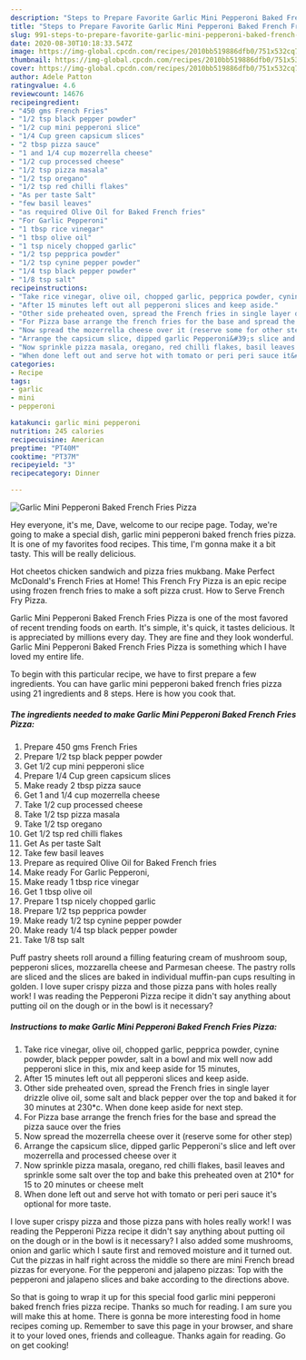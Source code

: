 ```yaml
---
description: "Steps to Prepare Favorite Garlic Mini Pepperoni Baked French Fries Pizza"
title: "Steps to Prepare Favorite Garlic Mini Pepperoni Baked French Fries Pizza"
slug: 991-steps-to-prepare-favorite-garlic-mini-pepperoni-baked-french-fries-pizza
date: 2020-08-30T10:18:33.547Z
image: https://img-global.cpcdn.com/recipes/2010bb519886dfb0/751x532cq70/garlic-mini-pepperoni-baked-french-fries-pizza-recipe-main-photo.jpg
thumbnail: https://img-global.cpcdn.com/recipes/2010bb519886dfb0/751x532cq70/garlic-mini-pepperoni-baked-french-fries-pizza-recipe-main-photo.jpg
cover: https://img-global.cpcdn.com/recipes/2010bb519886dfb0/751x532cq70/garlic-mini-pepperoni-baked-french-fries-pizza-recipe-main-photo.jpg
author: Adele Patton
ratingvalue: 4.6
reviewcount: 14676
recipeingredient:
- "450 gms French Fries"
- "1/2 tsp black pepper powder"
- "1/2 cup mini pepperoni slice"
- "1/4 Cup green capsicum slices"
- "2 tbsp pizza sauce"
- "1 and 1/4 cup mozerrella cheese"
- "1/2 cup processed cheese"
- "1/2 tsp pizza masala"
- "1/2 tsp oregano"
- "1/2 tsp red chilli flakes"
- "As per taste Salt"
- "few basil leaves"
- "as required Olive Oil for Baked French fries"
- "For Garlic Pepperoni"
- "1 tbsp rice vinegar"
- "1 tbsp olive oil"
- "1 tsp nicely chopped garlic"
- "1/2 tsp pepprica powder"
- "1/2 tsp cynine pepper powder"
- "1/4 tsp black pepper powder"
- "1/8 tsp salt"
recipeinstructions:
- "‌Take rice vinegar, olive oil, chopped garlic, pepprica powder, cynine powder, black pepper powder, salt in a bowl and mix well now add pepperoni slice in this, mix and keep aside for 15 minutes,"
- "After 15 minutes left out all pepperoni slices and keep aside."
- "Other side preheated oven, spread the French fries in single layer drizzle olive oil, some salt and black pepper over the top and baked it for 30 minutes at 230*c. When done keep aside for next step."
- "For Pizza base arrange the french fries for the base and spread the pizza sauce over the fries"
- "Now spread the mozerrella cheese over it (reserve some for other step)"
- "Arrange the capsicum slice, dipped garlic Pepperoni&#39;s slice and left over mozerrella and processed cheese over it"
- "‌Now sprinkle pizza masala, oregano, red chilli flakes, basil leaves and sprinkle some salt over the top and bake this preheated oven at 210* for 15 to 20 minutes or cheese melt"
- "When done left out and serve hot with tomato or peri peri sauce it&#39;s optional for more taste."
categories:
- Recipe
tags:
- garlic
- mini
- pepperoni

katakunci: garlic mini pepperoni 
nutrition: 245 calories
recipecuisine: American
preptime: "PT40M"
cooktime: "PT37M"
recipeyield: "3"
recipecategory: Dinner

---
```



![Garlic Mini Pepperoni Baked French Fries Pizza](https://img-global.cpcdn.com/recipes/2010bb519886dfb0/751x532cq70/garlic-mini-pepperoni-baked-french-fries-pizza-recipe-main-photo.jpg)

Hey everyone, it's me, Dave, welcome to our recipe page. Today, we're going to make a special dish, garlic mini pepperoni baked french fries pizza. It is one of my favorites food recipes. This time, I'm gonna make it a bit tasty. This will be really delicious.

Hot cheetos chicken sandwich and pizza fries mukbang. Make Perfect McDonald&#39;s French Fries at Home! This French Fry Pizza is an epic recipe using frozen french fries to make a soft pizza crust. How to Serve French Fry Pizza.

Garlic Mini Pepperoni Baked French Fries Pizza is one of the most favored of recent trending foods on earth. It's simple, it's quick, it tastes delicious. It is appreciated by millions every day. They are fine and they look wonderful. Garlic Mini Pepperoni Baked French Fries Pizza is something which I have loved my entire life.


To begin with this particular recipe, we have to first prepare a few ingredients. You can have garlic mini pepperoni baked french fries pizza using 21 ingredients and 8 steps. Here is how you cook that.

<!--inarticleads1-->

##### The ingredients needed to make Garlic Mini Pepperoni Baked French Fries Pizza:

1. Prepare 450 gms French Fries
1. Prepare 1/2 tsp black pepper powder
1. Get 1/2 cup mini pepperoni slice
1. Prepare 1/4 Cup green capsicum slices
1. Make ready 2 tbsp pizza sauce
1. Get 1 and 1/4 cup mozerrella cheese
1. Take 1/2 cup processed cheese
1. Take 1/2 tsp pizza masala
1. Take 1/2 tsp oregano
1. Get 1/2 tsp red chilli flakes
1. Get As per taste Salt
1. Take few basil leaves
1. Prepare as required Olive Oil for Baked French fries
1. Make ready For Garlic Pepperoni,
1. Make ready 1 tbsp rice vinegar
1. Get 1 tbsp olive oil
1. Prepare 1 tsp nicely chopped garlic
1. Prepare 1/2 tsp pepprica powder
1. Make ready 1/2 tsp cynine pepper powder
1. Make ready 1/4 tsp black pepper powder
1. Take 1/8 tsp salt


Puff pastry sheets roll around a filling featuring cream of mushroom soup, pepperoni slices, mozzarella cheese and Parmesan cheese. The pastry rolls are sliced and the slices are baked in individual muffin-pan cups resulting in golden. I love super crispy pizza and those pizza pans with holes really work! I was reading the Pepperoni Pizza recipe it didn&#39;t say anything about putting oil on the dough or in the bowl is it necessary? 

<!--inarticleads2-->

##### Instructions to make Garlic Mini Pepperoni Baked French Fries Pizza:

1. ‌Take rice vinegar, olive oil, chopped garlic, pepprica powder, cynine powder, black pepper powder, salt in a bowl and mix well now add pepperoni slice in this, mix and keep aside for 15 minutes,
1. After 15 minutes left out all pepperoni slices and keep aside.
1. Other side preheated oven, spread the French fries in single layer drizzle olive oil, some salt and black pepper over the top and baked it for 30 minutes at 230*c. When done keep aside for next step.
1. For Pizza base arrange the french fries for the base and spread the pizza sauce over the fries
1. Now spread the mozerrella cheese over it (reserve some for other step)
1. Arrange the capsicum slice, dipped garlic Pepperoni&#39;s slice and left over mozerrella and processed cheese over it
1. ‌Now sprinkle pizza masala, oregano, red chilli flakes, basil leaves and sprinkle some salt over the top and bake this preheated oven at 210* for 15 to 20 minutes or cheese melt
1. When done left out and serve hot with tomato or peri peri sauce it&#39;s optional for more taste.


I love super crispy pizza and those pizza pans with holes really work! I was reading the Pepperoni Pizza recipe it didn&#39;t say anything about putting oil on the dough or in the bowl is it necessary? I also added some mushrooms, onion and garlic which I saute first and removed moisture and it turned out. Cut the pizzas in half right across the middle so there are mini French bread pizzas for everyone. For the pepperoni and jalapeno pizzas: Top with the pepperoni and jalapeno slices and bake according to the directions above. 

So that is going to wrap it up for this special food garlic mini pepperoni baked french fries pizza recipe. Thanks so much for reading. I am sure you will make this at home. There is gonna be more interesting food in home recipes coming up. Remember to save this page in your browser, and share it to your loved ones, friends and colleague. Thanks again for reading. Go on get cooking!
